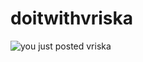 # doitwithvriska

![you just posted vriska](https://cdn.discordapp.com/attachments/709884755675578409/798632892020031538/image0-22.jpg)
